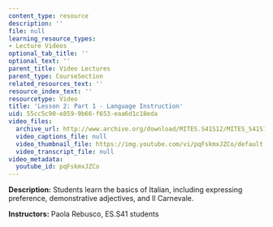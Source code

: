 ```yaml
---
content_type: resource
description: ''
file: null
learning_resource_types:
- Lecture Videos
optional_tab_title: ''
optional_text: ''
parent_title: Video Lectures
parent_type: CourseSection
related_resources_text: ''
resource_index_text: ''
resourcetype: Video
title: 'Lesson 2: Part 1 - Language Instruction'
uid: 55cc5c90-e859-9b66-f653-eaa6d1c18eda
video_files:
  archive_url: http://www.archive.org/download/MITES.S41S12/MITES_S41S12_Lesson2_Part1_300k.mp4
  video_captions_file: null
  video_thumbnail_file: https://img.youtube.com/vi/pqFskmxJZCo/default.jpg
  video_transcript_file: null
video_metadata:
  youtube_id: pqFskmxJZCo
---
```


**Description:** Students learn the basics of Italian, including expressing preference, demonstrative adjectives, and Il Carnevale.

**Instructors:** Paola Rebusco, ES.S41 students